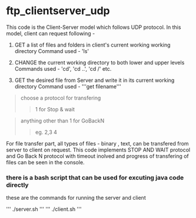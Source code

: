 # ftp_clientserver_udp
This code is the Client-Server model which follows UDP protocol. In this model, client can request following - 

1. GET a list of files and folders in client's current working working directory
    Command used - 'ls'

2. CHANGE the current working directory to both lower and upper levels
     Commands used - 'cd', 'cd ..', 'cd /' etc.
     
3. GET the desired file from Server and write it in its current working directory 
     Command used -
     '''get filename'''
> choose a protocol for transfering 
>> 1 for Stop & wait

> anything other than 1 for GoBackN
>> eg. 2,3 4
    

For file transfer part, all types of files - binary , text, can be transfered from server to client on request. This code implements STOP AND WAIT protocol and Go Back N protocol with timeout inolved and progress of transfering of files can be seen in the console.

### there is a bash script that can be used for excuting java code directly

these are the commands for running the server and client
 
'''
./server.sh
'''
'''
./client.sh
'''

